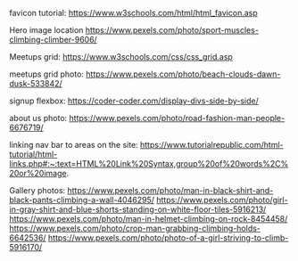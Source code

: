 favicon tutorial: https://www.w3schools.com/html/html_favicon.asp

Hero image location https://www.pexels.com/photo/sport-muscles-climbing-climber-9606/

Meetups grid: https://www.w3schools.com/css/css_grid.asp

meetups grid photo: https://www.pexels.com/photo/beach-clouds-dawn-dusk-533842/

signup flexbox: https://coder-coder.com/display-divs-side-by-side/

about us photo: https://www.pexels.com/photo/road-fashion-man-people-6676719/

linking nav bar to areas on the site: https://www.tutorialrepublic.com/html-tutorial/html-links.php#:~:text=HTML%20Link%20Syntax,group%20of%20words%2C%20or%20image.

Gallery photos:
https://www.pexels.com/photo/man-in-black-shirt-and-black-pants-climbing-a-wall-4046295/
https://www.pexels.com/photo/girl-in-gray-shirt-and-blue-shorts-standing-on-white-floor-tiles-5916213/
https://www.pexels.com/photo/man-in-helmet-climbing-on-rock-8454458/
https://www.pexels.com/photo/crop-man-grabbing-climbing-holds-6642536/
https://www.pexels.com/photo/photo-of-a-girl-striving-to-climb-5916170/